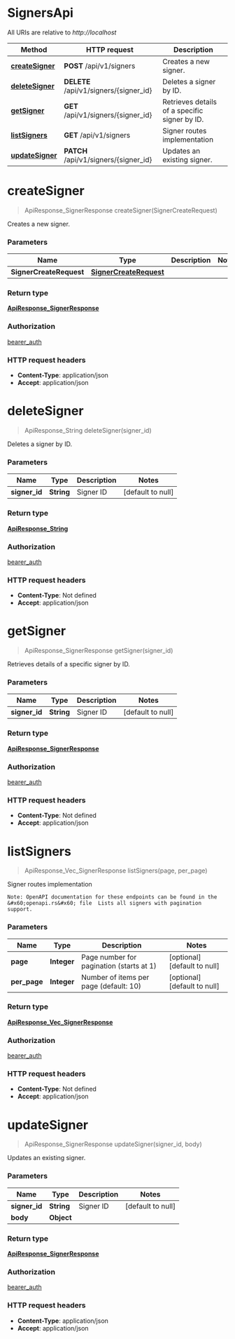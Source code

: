 # SignersApi

All URIs are relative to *http://localhost*

| Method | HTTP request | Description |
|------------- | ------------- | -------------|
| [**createSigner**](SignersApi.md#createSigner) | **POST** /api/v1/signers | Creates a new signer. |
| [**deleteSigner**](SignersApi.md#deleteSigner) | **DELETE** /api/v1/signers/{signer_id} | Deletes a signer by ID. |
| [**getSigner**](SignersApi.md#getSigner) | **GET** /api/v1/signers/{signer_id} | Retrieves details of a specific signer by ID. |
| [**listSigners**](SignersApi.md#listSigners) | **GET** /api/v1/signers | Signer routes implementation |
| [**updateSigner**](SignersApi.md#updateSigner) | **PATCH** /api/v1/signers/{signer_id} | Updates an existing signer. |


<a name="createSigner"></a>
# **createSigner**
> ApiResponse_SignerResponse createSigner(SignerCreateRequest)

Creates a new signer.

### Parameters

|Name | Type | Description  | Notes |
|------------- | ------------- | ------------- | -------------|
| **SignerCreateRequest** | [**SignerCreateRequest**](../Models/SignerCreateRequest.md)|  | |

### Return type

[**ApiResponse_SignerResponse**](../Models/ApiResponse_SignerResponse.md)

### Authorization

[bearer_auth](../README.md#bearer_auth)

### HTTP request headers

- **Content-Type**: application/json
- **Accept**: application/json

<a name="deleteSigner"></a>
# **deleteSigner**
> ApiResponse_String deleteSigner(signer\_id)

Deletes a signer by ID.

### Parameters

|Name | Type | Description  | Notes |
|------------- | ------------- | ------------- | -------------|
| **signer\_id** | **String**| Signer ID | [default to null] |

### Return type

[**ApiResponse_String**](../Models/ApiResponse_String.md)

### Authorization

[bearer_auth](../README.md#bearer_auth)

### HTTP request headers

- **Content-Type**: Not defined
- **Accept**: application/json

<a name="getSigner"></a>
# **getSigner**
> ApiResponse_SignerResponse getSigner(signer\_id)

Retrieves details of a specific signer by ID.

### Parameters

|Name | Type | Description  | Notes |
|------------- | ------------- | ------------- | -------------|
| **signer\_id** | **String**| Signer ID | [default to null] |

### Return type

[**ApiResponse_SignerResponse**](../Models/ApiResponse_SignerResponse.md)

### Authorization

[bearer_auth](../README.md#bearer_auth)

### HTTP request headers

- **Content-Type**: Not defined
- **Accept**: application/json

<a name="listSigners"></a>
# **listSigners**
> ApiResponse_Vec_SignerResponse listSigners(page, per\_page)

Signer routes implementation

    Note: OpenAPI documentation for these endpoints can be found in the &#x60;openapi.rs&#x60; file  Lists all signers with pagination support.

### Parameters

|Name | Type | Description  | Notes |
|------------- | ------------- | ------------- | -------------|
| **page** | **Integer**| Page number for pagination (starts at 1) | [optional] [default to null] |
| **per\_page** | **Integer**| Number of items per page (default: 10) | [optional] [default to null] |

### Return type

[**ApiResponse_Vec_SignerResponse**](../Models/ApiResponse_Vec_SignerResponse.md)

### Authorization

[bearer_auth](../README.md#bearer_auth)

### HTTP request headers

- **Content-Type**: Not defined
- **Accept**: application/json

<a name="updateSigner"></a>
# **updateSigner**
> ApiResponse_SignerResponse updateSigner(signer\_id, body)

Updates an existing signer.

### Parameters

|Name | Type | Description  | Notes |
|------------- | ------------- | ------------- | -------------|
| **signer\_id** | **String**| Signer ID | [default to null] |
| **body** | **Object**|  | |

### Return type

[**ApiResponse_SignerResponse**](../Models/ApiResponse_SignerResponse.md)

### Authorization

[bearer_auth](../README.md#bearer_auth)

### HTTP request headers

- **Content-Type**: application/json
- **Accept**: application/json

